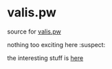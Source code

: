 # valis.pw

source for [valis.pw](http://valis.pw)

nothing too exciting here :suspect:

the interesting stuff is [here](https://gist.github.com/ngoldman/7287753)